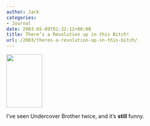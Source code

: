 ```yaml
---
author: Jack
categories:
- Journal
date: 2003-05-09T01:32:12+00:00
title: There’s a Revolution up in this Bitch!
url: /2003/theres-a-revolution-up-in-this-bitch/
---
```


<div>
  <img class="alignnone" src="https://ia.imdb.com/media/imdb/01/I/41/95/80m.jpg" alt="" width="94" height="140" />
</div>

I’ve seen Undercover Brother twice, and it’s **still** funny.